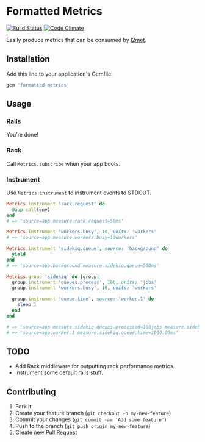 # Formatted Metrics

[![Build Status](https://travis-ci.org/remind101/formatted-metrics.png)](https://travis-ci.org/remind101/formatted-metrics) [![Code Climate](https://codeclimate.com/github/remind101/formatted-metrics.png)](https://codeclimate.com/github/remind101/formatted-metrics)

Easily produce metrics that can be consumed by [l2met](https://github.com/ryandotsmith/l2met).

## Installation

Add this line to your application's Gemfile:

```ruby
gem 'formatted-metrics'
```

## Usage

### Rails

You're done!

### Rack

Call `Metrics.subscribe` when your app boots.

### Instrument

Use `Metrics.instrument` to instrument events to STDOUT.

```ruby
Metrics.instrument 'rack.request' do
  @app.call(env)
end
# => 'source=app measure.rack.request=50ms'

Metrics.instrument 'workers.busy', 10, units: 'workers'
# => 'source=app measure.workers.busy=10workers'

Metrics.instrument 'sidekiq.queue', source: 'background' do
  yield
end
# => 'source=app.background measure.sidekiq.queue=500ms'

Metrics.group 'sidekiq' do |group|
  group.instrument 'queues.process', 100, units: 'jobs'
  group.instrument 'workers.busy', 10, units: 'workers'

  group.instrument 'queue.time', source: 'worker.1' do
    sleep 1
  end
end

# => 'source=app measure.sidekiq.queues.processed=100jobs measure.sidekiq.workers.busy=10workers'
# => 'source=app.worker.1 measure.sidekiq.queue.time=1000.00ms'
```

## TODO

* Add Rack middleware for outputting rack performance metrics.
* Instrument some default rails stuff.

## Contributing

1. Fork it
2. Create your feature branch (`git checkout -b my-new-feature`)
3. Commit your changes (`git commit -am 'Add some feature'`)
4. Push to the branch (`git push origin my-new-feature`)
5. Create new Pull Request
